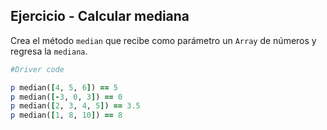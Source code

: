 ## Ejercicio - Calcular mediana

Crea el método `median` que recibe como parámetro un `Array` de números y regresa la `mediana`.


```ruby
#Driver code

p median([4, 5, 6]) == 5
p median([-3, 0, 3]) == 0
p median([2, 3, 4, 5]) == 3.5
p median([1, 8, 10]) == 8
```